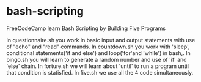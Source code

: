 # bash-scripting
FreeCodeCamp learn Bash Scripting by Building Five Programs

In questionnaire.sh you work in basic input and output statements with use of "echo" and "read" commands.
In countdown.sh you work with 'sleep', conditional statements('if and else') and loop('for'and 'while') in bash,.
In bingo.sh you will learn to generate a random number and use of 'if' and 'else' chain.
In forture.sh we will learn about 'until' to run a program until that condition is statisfied.
In five.sh we use all the 4 code simultaneously.
